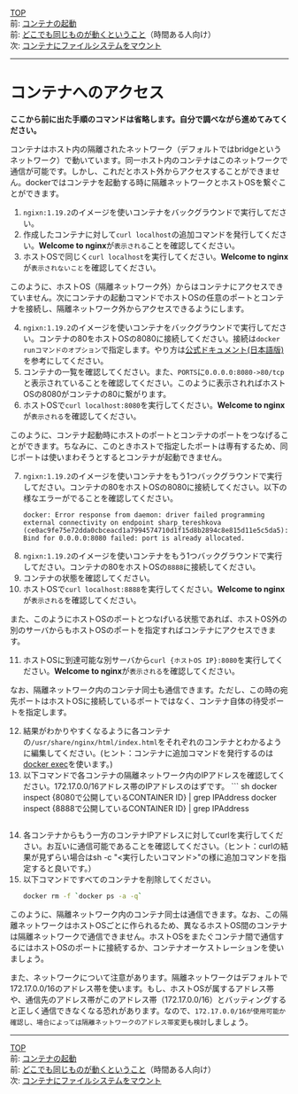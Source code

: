 [TOP](../README.md)  
前: [コンテナの起動](./container-run.md)  
前: [どこでも同じものが動くということ](./container-feature-reproducibility.md)（時間ある人向け）  
次: [コンテナにファイルシステムをマウント](./container-volume.md)  

---

# コンテナへのアクセス

**ここから前に出た手順のコマンドは省略します。自分で調べながら進めてみてください。**

コンテナはホスト内の隔離されたネットワーク（デフォルトではbridgeというネットワーク）で動いています。同一ホスト内のコンテナはこのネットワークで通信が可能です。しかし、これだとホスト外からアクセスすることができません。dockerではコンテナを起動する時に隔離ネットワークとホストOSを繋ぐことができます。

1. ``ngixn:1.19.2``のイメージを使いコンテナをバックグラウンドで実行してださい。
2. 作成したコンテナに対して``curl localhost``の追加コマンドを発行してください。**Welcome to nginx**が``表示される``ことを確認してください。
3. ホストOSで同じく``curl localhost``を実行してください。**Welcome to nginx**が``表示されないこと``を確認してください。
   
このように、ホストOS（隔離ネットワーク外）からはコンテナにアクセスできていません。次にコンテナの起動コマンドでホストOSの任意のポートとコンテナを接続し、隔離ネットワーク外からアクセスできるようにします。

4. ``ngixn:1.19.2``のイメージを使いコンテナをバックグラウンドで実行してださい。コンテナの80をホストOSの8080に接続してください。接続は``docker runコマンドのオプション``で指定します。やり方は[公式ドキュメント(日本語版)](http://docs.docker.jp/engine/reference/commandline/run.html#p-expose)を参考にしてください。
5. コンテナの一覧を確認してください。また、``PORTS``に``0.0.0.0:8080->80/tcp``と表示されていることを確認してください。このように表示されればホストOSの8080がコンテナの80に繋がります。
6. ホストOSで``curl localhost:8080``を実行してください。**Welcome to nginx**が``表示される``を確認してください。

このように、コンテナ起動時にホストのポートとコンテナのポートをつなげることができます。ちなみに、このときホストで指定したポートは専有するため、同じポートは使いまわそうとするとコンテナが起動できません。

7. ``ngixn:1.19.2``のイメージを使いコンテナをもう1つバックグラウンドで実行してださい。コンテナの80をホストOSの8080に接続してください。以下の様なエラーがでることを確認してください。
   ```
   docker: Error response from daemon: driver failed programming external connectivity on endpoint sharp_tereshkova (ce0ac9fe75e72dda0cbceacd1a7994574710d1f15d8b2894c8e815d11e5c5da5): Bind for 0.0.0.0:8080 failed: port is already allocated.
   ```
8. ``ngixn:1.19.2``のイメージを使いコンテナをもう1つバックグラウンドで実行してださい。コンテナの80をホストOSの``8888``に接続してください。
9. コンテナの状態を確認してください。
10. ホストOSで``curl localhost:8888``を実行してください。**Welcome to nginx**が``表示される``を確認してください。

また、このようにホストOSのポートとつなげいる状態であれば、ホストOS外の別のサーバからもホストOSのポートを指定すればコンテナにアクセスできます。

11. ホストOSに到達可能な別サーバから``curl {ホストOS IP}:8080``を実行してください。**Welcome to nginx**が``表示される``を確認してください。

なお、隔離ネットワーク内のコンテナ同士も通信できます。ただし、この時の宛先ポートはホストOSに接続しているポートではなく、コンテナ自体の待受ポートを指定します。

12. 結果がわかりやすくなるように各コンテナの``/usr/share/nginx/html/index.html``をそれぞれのコンテナとわかるように編集してください。(ヒント：コンテナに追加コマンドを発行するのは[docker exec](http://docs.docker.jp/engine/reference/commandline/exec.html)を使います。)
13. 以下コマンドで各コンテナの隔離ネットワーク内のIPアドレスを確認してください。172.17.0.0/16アドレス帯のIPアドレスのはずです。
        ``` sh
    docker inspect {8080で公開しているCONTAINER ID} | grep IPAddress
    docker inspect {8888で公開しているCONTAINER ID} | grep IPAddress
    ```
14. 各コンテナからもう一方のコンテナIPアドレスに対してcurlを実行してください。お互いに通信可能であることを確認してください。（ヒント：curlの結果が見ずらい場合はsh -c "<実行したいコマンド>"の様に追加コマンドを指定すると良いです。）
15. 以下コマンドですべてのコンテナを削除してください。
    ``` sh
    docker rm -f `docker ps -a -q`
    ```

このように、隔離ネットワーク内のコンテナ同士は通信できます。なお、この隔離ネットワークはホストOSごとに作られるため、異なるホストOS間のコンテナは隔離ネットワークで通信できません。ホストOSをまたぐコンテナ間で通信するにはホストOSのポートに接続するか、コンテナオーケストレーションを使いましょう。

また、ネットワークについて注意があります。隔離ネットワークはデフォルトで172.17.0.0/16のアドレス帯を使います。もし、ホストOSが属するアドレス帯や、通信先のアドレス帯がこのアドレス帯（172.17.0.0/16）とバッティングすると正しく通信できなくなる恐れがあります。なので、``172.17.0.0/16が使用可能か確認し、場合によっては隔離ネットワークのアドレス帯変更も検討``しましょう。

---

[TOP](../README.md)   
前: [コンテナの起動](./container-run.md)  
前: [どこでも同じものが動くということ](./container-feature-reproducibility.md)（時間ある人向け）  
次: [コンテナにファイルシステムをマウント](./container-volume.md)  
